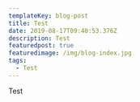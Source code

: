 ```yaml
---
templateKey: blog-post
title: Test
date: 2019-08-17T09:40:53.376Z
description: Test
featuredpost: true
featuredimage: /img/blog-index.jpg
tags:
  - Test
---
```

Test
